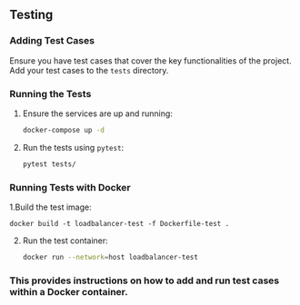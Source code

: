 ## Testing

### Adding Test Cases

Ensure you have test cases that cover the key functionalities of the project. Add your test cases to the `tests` directory.

### Running the Tests

1. Ensure the services are up and running:
    ```sh
    docker-compose up -d
    ```

2. Run the tests using `pytest`:
    ```sh
    pytest tests/
    ```


### Running Tests with Docker

1.Build the test image:
    
    docker build -t loadbalancer-test -f Dockerfile-test .
    
2. Run the test container:

    ```sh
    docker run --network=host loadbalancer-test
    ```


### This provides instructions on how to add and run test cases within a Docker container.

